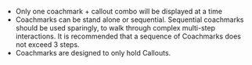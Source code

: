 - Only one coachmark + callout combo will be displayed at a time
- Coachmarks can be stand alone or sequential. Sequential coachmarks should be used sparingly, to walk through complex multi-step interactions. It is recommended that a sequence of Coachmarks does not exceed 3 steps.
- Coachmarks are designed to only hold Callouts.
